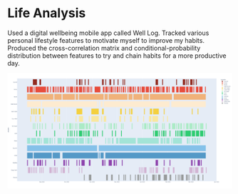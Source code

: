 # Life Analysis
Used a digital wellbeing mobile app called Well Log. Tracked various personal lifestyle features to motivate myself to improve my habits. Produced the cross-correlation matrix and conditional-probability distribution between features to try and chain habits for a more productive day.

![A Gantt Chart of Various Lifestyle Habits](https://github.com/JoysGitHubPortfolio/LifeAnalysis/blob/main/Life%20Analysis.png)
